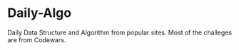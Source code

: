 # Daily-Algo
Daily Data Structure and Algorithm from popular sites.
Most of the challeges are from Codewars.
